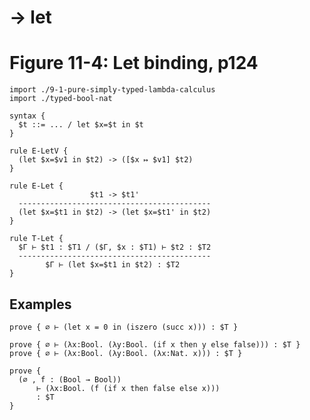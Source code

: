 # → let
# Figure 11-4: Let binding, p124

    import ./9-1-pure-simply-typed-lambda-calculus
    import ./typed-bool-nat

    syntax {
      $t ::= ... / let $x=$t in $t
    }

    rule E-LetV {
      (let $x=$v1 in $t2) -> ([$x ↦ $v1] $t2)
    }

    rule E-Let {
                      $t1 -> $t1'
      -------------------------------------------
      (let $x=$t1 in $t2) -> (let $x=$t1' in $t2)
    }

    rule T-Let {
      $Γ ⊢ $t1 : $T1 / ($Γ, $x : $T1) ⊢ $t2 : $T2
      -------------------------------------------
            $Γ ⊢ (let $x=$t1 in $t2) : $T2
    }


## Examples

    prove { ∅ ⊢ (let x = 0 in (iszero (succ x))) : $T }

    prove { ∅ ⊢ (λx:Bool. (λy:Bool. (if x then y else false))) : $T }
    prove { ∅ ⊢ (λx:Bool. (λy:Bool. (λx:Nat. x))) : $T }

    prove {
      (∅ , f : (Bool → Bool))
          ⊢ (λx:Bool. (f (if x then false else x)))
          : $T
    }
